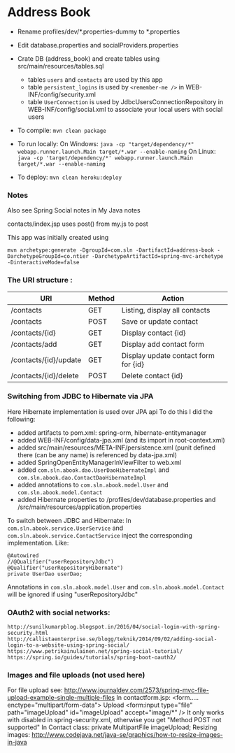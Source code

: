 # Address Book

+ Rename profiles/dev/*.properties-dummy to *.properties
+ Edit database.properties and socialProviders.properties
+ Crate DB (address_book) and create tables using src/main/resources/tables.sql
	+ tables `users` and `contacts` are used by this app
	+ table `persistent_logins` is used by `<remember-me />` in WEB-INF/config/security.xml  
	+ table `UserConnection` is used by JdbcUsersConnectionRepository in WEB-INF/config/social.xml to associate your local users with social users

+ To compile:
	`mvn clean package`
+ To run locally:
	On Windows:	`java -cp "target/dependency/*" webapp.runner.launch.Main target/*.war --enable-naming`
	On Linux: 	`java -cp 'target/dependency/*' webapp.runner.launch.Main target/*.war --enable-naming`
+ To deploy:
	`mvn clean heroku:deploy`


### Notes 
Also see Spring Social notes in My Java notes

contacts/index.jsp uses post() from my.js to post

This app was initially created using

	mvn archetype:generate -DgroupId=com.sln -DartifactId=address-book -DarchetypeGroupId=co.ntier -DarchetypeArtifactId=spring-mvc-archetype -DinteractiveMode=false


### The URI structure :

|URI					|Method	|Action
|-----------------------|-------|--------------
|/contacts				|GET	|Listing, display all contacts
|/contacts				|POST	|Save or update contact
|/contacts/{id}			|GET	|Display contact {id}
|/contacts/add			|GET	|Display add contact form
|/contacts/{id}/update	|GET	|Display update contact form for {id}
|/contacts/{id}/delete	|POST	|Delete contact {id}

### Switching from JDBC to Hibernate via JPA
Here Hibernate implementation is used over JPA api
To do this I did the following:
+ added artifacts to pom.xml: spring-orm, hibernate-entitymanager
+ added WEB-INF/config/data-jpa.xml (and its import in root-context.xml)
+ added src/main/resources/META-INF/persistence.xml (punit defined there (can be any name) is referenced by data-jpa.xml)
+ added SpringOpenEntityManagerInViewFilter to web.xml
+ added `com.sln.abook.dao.UserDaoHibernateImpl` and `com.sln.abook.dao.ContactDaoHibernateImpl`
+ added annotations to `com.sln.abook.model.User` and `com.sln.abook.model.Contact`
+ added Hibernate properties to /profiles/dev/database.properties and /src/main/resources/application.properties

To switch between JDBC and Hibernate:
In `com.sln.abook.service.UserService` and `com.sln.abook.service.ContactService` inject the corresponding implementation. Like:

	@Autowired
	//@Qualifier("userRepositoryJdbc")
	@Qualifier("userRepositoryHibernate")
	private UserDao userDao;

Annotations in `com.sln.abook.model.User` and `com.sln.abook.model.Contact` will be ignored if using "userRepositoryJdbc"

### OAuth2 with social networks:
	http://sunilkumarpblog.blogspot.in/2016/04/social-login-with-spring-security.html
	http://callistaenterprise.se/blogg/teknik/2014/09/02/adding-social-login-to-a-website-using-spring-social/
	https://www.petrikainulainen.net/spring-social-tutorial/
	https://spring.io/guides/tutorials/spring-boot-oauth2/

### Images and file uploads (not used here)
For file upload see: http://www.journaldev.com/2573/spring-mvc-file-upload-example-single-multiple-files
	In contactform.jsp:
		<form.....  enctype="multipart/form-data">
		<label for="imageUpload">Upload</label>
        <form:input type="file" path="imageUpload" id="imageUpload" accept="image/*" />
    It only works with <csrf/> disabled in spring-security.xml, otherwise you get "Method POST not supported"
    In Contact class: private MultipartFile imageUpload;
    Resizing images: http://www.codejava.net/java-se/graphics/how-to-resize-images-in-java  
	

